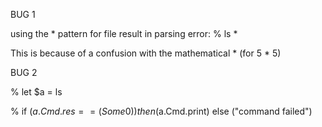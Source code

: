 BUG 1

using the * pattern for file result in parsing error:
 % ls *

 This is because of a confusion with the mathematical * (for 5 * 5)


BUG 2

% let $a = ls

% if ($a.Cmd.res == (Some 0)) then ($a.Cmd.print) else ("command failed")

